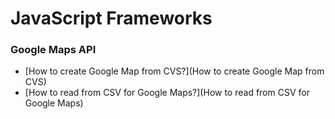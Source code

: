 # JavaScript Frameworks

### Google Maps API
* [How to create Google Map from CVS?](How to create Google Map from CVS)
* [How to read from CSV for Google Maps?](How to read from CSV for Google Maps)
